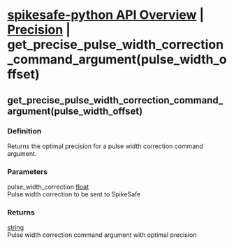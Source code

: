 # [spikesafe-python API Overview](/spikesafe_python_lib_docs/README.md) | [Precision](/spikesafe_python_lib_docs/Precision/README.md) | get_precise_pulse_width_correction_command_argument(pulse_width_offset)

## get_precise_pulse_width_correction_command_argument(pulse_width_offset)

### Definition
Returns the optimal precision for a pulse width correction command argument.

### Parameters
pulse_width_correction [float](https://docs.python.org/3/library/functions.html#float)  
Pulse width correction to be sent to SpikeSafe
    
### Returns
[string](https://docs.python.org/3/library/string.html)  
Pulse width correction command argument with optimal precision
